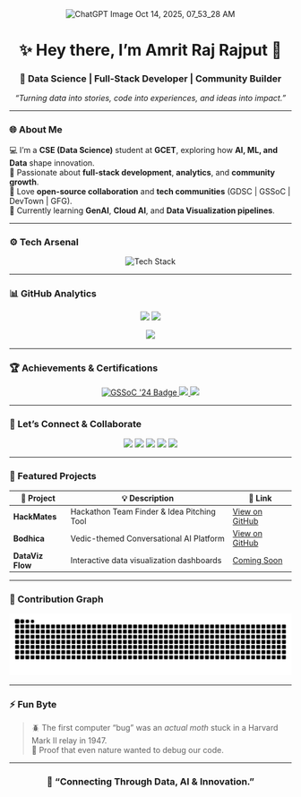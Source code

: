 <!--
Hello! I've reorganized and cleaned up your README for a more professional and impactful presentation.
Here are some of the key changes:

Improved Structure: Sections are more clearly defined with better headings.

Cleaner Layout: Removed unnecessary line breaks and used Markdown tables for better alignment of skills and stats.

Concise Introduction: Your intro is now more scannable and placed next to the coding GIF for a dynamic look.<img width="1536" height="1024" alt="Innovating Through Data and Technology" src="https://github.com/user-attachments/assets/a1b393fd-8aef-4d9c-8296-e775d6b8d971" />



Consistent Formatting: Switched to primarily using Markdown for better readability and maintenance.
-->

<div align="center">
  <img width="100%" height="817" alt="ChatGPT Image Oct 14, 2025, 07_53_28 AM" src="https://github.com/user-attachments/assets/b07a7f2a-7c51-49d8-85b6-0357ae9a8a2b" />
</div>
<!-- 🌟 Amrit Raj Rajput – Futuristic & Calm-Tech GitHub Profile  -->

<h1 align="center">  
✨ Hey there, I’m <b>Amrit Raj Rajput</b> 👋  
</h1>

<h3 align="center">  
🚀 Data Science | Full-Stack Developer | Community Builder  
</h3>

<p align="center">
<em>“Turning data into stories, code into experiences, and ideas into impact.”</em>
</p>

---

### 🌐 About Me  

💻 I’m a **CSE (Data Science)** student at **GCET**, exploring how **AI, ML, and Data** shape innovation.  
🌱 Passionate about **full-stack development**, **analytics**, and **community growth**.  
🤝 Love **open-source collaboration** and **tech communities** (GDSC | GSSoC | DevTown | GFG).  
🎯 Currently learning **GenAI**, **Cloud AI**, and **Data Visualization pipelines**.  

---

### ⚙️ Tech Arsenal  

<div align="center">

![Tech Stack](https://skillicons.dev/icons?i=python,cpp,js,react,nodejs,express,mongodb,html,css,git,figma,canva)

</div>

---

### 📊 GitHub Analytics  

<p align="center">
<img src="https://github-readme-stats.vercel.app/api?username=amritrajrajput&show_icons=true&theme=vision-friendly-dark&hide_border=true" height="165" />
<img src="https://github-readme-streak-stats.herokuapp.com/?user=amritrajrajput&theme=merko&hide_border=true" height="165" />
</p>

<p align="center">
<img src="https://github-readme-stats.vercel.app/api/top-langs/?username=amritrajrajput&layout=compact&theme=merko&hide_border=true" height="165" />
</p>

---

### 🏆 Achievements & Certifications  

<p align="center">
  <a href="https://gssoc.girlscript.tech/leaderboard">
    <img src="https://raw.githubusercontent.com/GSSoC24/Postman-Challenge/main/docs/assets/Postman%20White.png" width="90px" alt="GSSoC '24 Badge"/>
  </a>
  <a href="https://trainings.internshala.com/">
    <img src="https://img.shields.io/badge/Internshala%20Student%20Partner-ISP-blue?style=for-the-badge&logo=internshala" height="30px" />
  </a>
  <a href="https://www.geeksforgeeks.org/">
    <img src="https://img.shields.io/badge/GeeksforGeeks%20Data%20Analyst%20Workshop-darkgreen?style=for-the-badge&logo=geeksforgeeks&logoColor=white" height="30px" />
  </a>
</p>

---

### 💬 Let’s Connect & Collaborate  

<p align="center">
<a href="https://www.linkedin.com/in/amrit-raj-rajput-569547271/"><img src="https://img.shields.io/badge/LinkedIn-Amrit_Raj-blue?style=for-the-badge&logo=linkedin&logoColor=white" /></a>
<a href="mailto:amritrajrajput14@gmail.com"><img src="https://img.shields.io/badge/Gmail-amritrajrajput14%40gmail.com-red?style=for-the-badge&logo=gmail&logoColor=white" /></a>
<a href="https://x.com/AmritRajRa4312"><img src="https://img.shields.io/badge/Twitter-AmritRajRa4312-blue?style=for-the-badge&logo=twitter&logoColor=white" /></a>
<a href="https://www.instagram.com/amrit_raj_rajput14/"><img src="https://img.shields.io/badge/Instagram-amrit__raj__rajput14-pink?style=for-the-badge&logo=instagram&logoColor=white" /></a>
<a href="https://linktr.ee/amritrajrajput14"><img src="https://img.shields.io/badge/Linktree-Amrit_Raj-green?style=for-the-badge&logo=linktree&logoColor=white" /></a>
</p>

---

### 🧠 Featured Projects  

| 🚀 Project | 💡 Description | 🔗 Link |
|-------------|----------------|----------|
| **HackMates** | Hackathon Team Finder & Idea Pitching Tool | [View on GitHub](#) |
| **Bodhica** | Vedic-themed Conversational AI Platform | [View on GitHub](#) |
| **DataViz Flow** | Interactive data visualization dashboards | [Coming Soon](#) |

---

### 🐍 Contribution Graph  

<div align="center">
  <img src="https://raw.githubusercontent.com/amritrajrajput/amritrajrajput/output/snake.svg" alt="Snake animation" />
</div>

---

### ⚡ Fun Byte  
> 🪲 The first computer “bug” was an *actual moth* stuck in a Harvard Mark II relay in 1947.  
> 🧩 Proof that even nature wanted to debug our code.  

---

<h3 align="center">  
🌟 “Connecting Through Data, AI & Innovation.”  
</h3>
